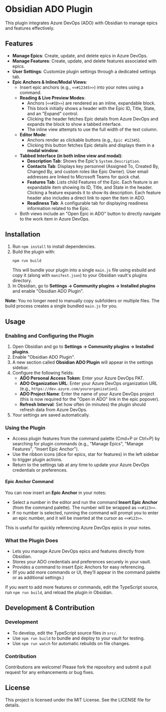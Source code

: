# Obsidian ADO Plugin

This plugin integrates Azure DevOps (ADO) with Obsidian to manage epics and features effectively. 

## Features

- **Manage Epics**: Create, update, and delete epics in Azure DevOps.
- **Manage Features**: Create, update, and delete features associated with epics.
- **User Settings**: Customize plugin settings through a dedicated settings tab.
- **Epic Anchors & Inline/Modal Views**:
   - Insert epic anchors (e.g., `<<#12345>>`) into your notes using a command.
   - **Reading & Live Preview Modes**:
       - Anchors (`<<#ID>>`) are rendered as an inline, expandable block.
       - This block initially shows a header with the Epic ID, Title, State, and an "Expand" control.
       - Clicking the header fetches Epic details from Azure DevOps and expands the block to show a tabbed interface.
       - The inline view attempts to use the full width of the text column.
   - **Editor Mode**:
       - Anchors render as clickable buttons (e.g., `Epic #12345`).
       - Clicking this button fetches Epic details and displays them in a **modal window**.
   - **Tabbed Interface (in both inline view and modal)**:
       - **Description Tab**: Shows the Epic's `System.Description`.
       - **Contacts Tab**: Displays key personnel (Assigned To, Created By, Changed By, and custom roles like Epic Owner). User email addresses are linked to Microsoft Teams for quick chat.
       - **Features Tab**: Lists child Features of the Epic. Each feature is an expandable item showing its ID, Title, and State in the header. Clicking a feature expands it to show its description. Each feature header also includes a direct link to open the item in ADO.
       - **Readiness Tab**: A configurable tab for displaying readiness information related to the Epic.
   - Both views include an "Open Epic in ADO" button to directly navigate to the work item in Azure DevOps.

## Installation

1. Run `npm install` to install dependencies.
2. Build the plugin with:
   ```sh
   npm run build
   ```
   This will bundle your plugin into a single `main.js` file using esbuild and copy it (along with `manifest.json`) to your Obsidian vault's plugins directory.
3. In Obsidian, go to **Settings → Community plugins → Installed plugins** and enable "Obsidian ADO Plugin".

**Note:** You no longer need to manually copy subfolders or multiple files. The build process creates a single bundled `main.js` for you.

## Usage

### Enabling and Configuring the Plugin

1. Open Obsidian and go to **Settings → Community plugins → Installed plugins**.
2. Enable "Obsidian ADO Plugin".
3. A new section called **Obsidian ADO Plugin** will appear in the settings sidebar.
4. Configure the following fields:
   - **ADO Personal Access Token**: Enter your Azure DevOps PAT.
   - **ADO Organization URL**: Enter your Azure DevOps organization URL (e.g., `https://dev.azure.com/yourorganization`).
   - **ADO Project Name**: Enter the name of your Azure DevOps project (this is now required for the "Open in ADO" link in the epic popover).
   - **Refresh Interval**: Set how often (in minutes) the plugin should refresh data from Azure DevOps.
5. Your settings are saved automatically.


### Using the Plugin

- Access plugin features from the command palette (Cmd+P or Ctrl+P) by searching for plugin commands (e.g., "Manage Epics", "Manage Features", "Insert Epic Anchor").
- Use the ribbon icons (dice for epics, star for features) in the left sidebar to trigger plugin actions.
- Return to the settings tab at any time to update your Azure DevOps credentials or preferences.

#### Epic Anchor Command

You can now insert an **Epic Anchor** in your notes:

- Select a number in the editor and run the command **Insert Epic Anchor** (from the command palette). The number will be wrapped as `<<#123>>`.
- If no number is selected, running the command will prompt you to enter an epic number, and it will be inserted at the cursor as `<<#123>>`.

This is useful for quickly referencing Azure DevOps epics in your notes.

### What the Plugin Does

- Lets you manage Azure DevOps epics and features directly from Obsidian.
- Stores your ADO credentials and preferences securely in your vault.
- Provides a command to insert Epic Anchors for easy referencing.
- (If you add more commands or UI, they’ll appear in the command palette or as additional settings.)

If you want to add more features or commands, edit the TypeScript source, run `npm run build`, and reload the plugin in Obsidian.

## Development & Contribution

### Development

- To develop, edit the TypeScript source files in `src/`.
- Use `npm run build` to bundle and deploy to your vault for testing.
- Use `npm run watch` for automatic rebuilds on file changes.

### Contribution

Contributions are welcome! Please fork the repository and submit a pull request for any enhancements or bug fixes.

## License

This project is licensed under the MIT License. See the LICENSE file for details.